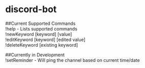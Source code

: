# discord-bot

##Current Supported Commands <br/>
!help - Lists supported commands <br/>
!newKeyword [keyword] [value] <br/>
!editKeyword [keyword] [edited value] <br/>
!deleteKeyword [existing keyword] <br/>

##Currently in Development <br/>
!setReminder - Will ping the channel based on current time/date <br/>
